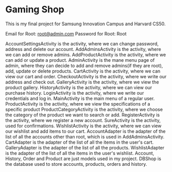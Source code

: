# Gaming Shop
This is my final project for Samsung Innovation Campus and Harvard CS50.

Email for Root: root@admin.com
Password for Root: Root

AccountSettingsActivity is the activity, where we can change password, address and delete our account.
AddAdminsActivity is the activity, where we can add or remove admins.
AddProductActivity is the activity, where we can add or update a product.
AdminActivity is the mane menu page of admin, where they can decide to add and remove admins(if they are root), add, update or delete products.
CartActivity is the activity, where we can view our cart and order.
CheckoutActivity is the activity, where we write our address and check out.
GalleryActivity is the activity, where we view the product gallery.
HistoryActivity is the activity, where we can view our purchase history.
LoginActivity is the activity, where we write our credentials and log in.
MainActivity is the main menu of a regular user.
ProductActivity is the activity, where we view the specifications of a specific product
ProductCategoryActivity is the activity, where we choose the category of the product we want to search or add.
RegisterActivity is the activity, where we register a new account.
SureActivity is the activity, used for confirmations.
WishlistActivity is the activity, where we can view our wishlist and add items to our cart.
AccountAdapter is the adapter of the list of all the accounts other than root, which is used in AddAdminsActivity.
CartAdapter is the adapter of the list of all the items in the user's cart.
GalleryAdapter is the adapter of the list of all the products.
WishlistAdapter is the adapter of the list of all the items in the user's wishlist.
Account, History, Order and Product are just models used in my project.
DBShop is the database used to store accounts, products, orders and history.
